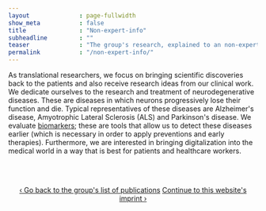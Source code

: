 ```yaml
---
layout              : page-fullwidth
show_meta           : false
title               : "Non-expert-info"
subheadline         : ""
teaser              : "The group's research, explained to an non-expert audience"
permalink           : "/non-expert-info/"
---
```

As translational researchers, we focus on bringing scientific discoveries back to the patients and also receive research ideas from our clinical work. We dedicate ourselves to the research and treatment of neurodegenerative diseases. These are diseases in which neurons progressively lose their function and die. Typical representatives of these diseases are Alzheimer's disease, Amyotrophic Lateral Sclerosis (ALS) and Parkinson's disease. We evaluate <a href="https://www.ncbi.nlm.nih.gov/pmc/articles/PMC3078627/">biomarkers</a>; these are tools that allow us to detect these diseases earlier (which is necessary in order to apply preventions and early therapies). Furthermore, we are interested in bringing digitalization into the medical world in a way that is best for patients and healthcare workers.

<br><br>

<div style="text-align: center;">
<a class="radius button small" href="{{ site.url }}{{ site.baseurl }}/publications/">‹ Go back to the group's list of publications</a>
<a class="radius button small" href="{{ site.url }}{{ site.baseurl }}/impressum/">Continue to this website's imprint ›</a>
</div>

<br><br>
